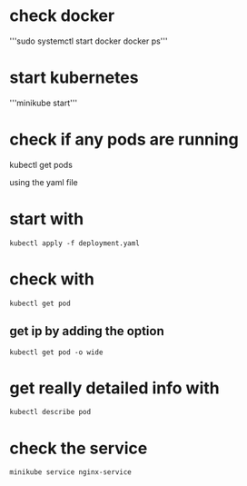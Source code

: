 # check docker
'''sudo systemctl start docker
docker ps'''

# start kubernetes
'''minikube start'''

# check if any pods are running
kubectl get pods

using the yaml file
# start with 
    kubectl apply -f deployment.yaml

# check with 
    kubectl get pod
## get ip by adding the option
    kubectl get pod -o wide

# get really detailed info with 
    kubectl describe pod

# check the service
    minikube service nginx-service